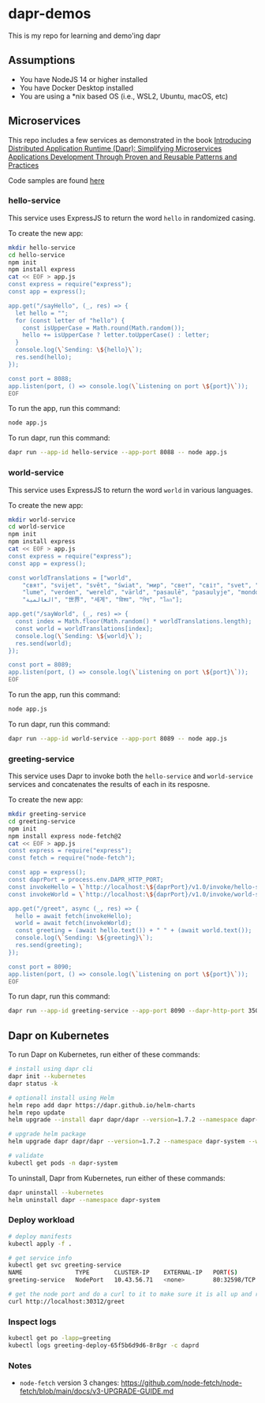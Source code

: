 # dapr-demos

This is my repo for learning and demo'ing dapr

## Assumptions

- You have NodeJS 14 or higher installed
- You have Docker Desktop installed
- You are using a \*nix based OS (i.e., WSL2, Ubuntu, macOS, etc)

## Microservices

This repo includes a few services as demonstrated in the book [Introducing Distributed Application Runtime (Dapr): Simplifying Microservices Applications Development Through Proven and Reusable Patterns and Practices](https://www.amazon.com/Introducing-Distributed-Application-Runtime-Dapr/dp/1484269977)

Code samples are found [here](https://github.com/Apress/introducing-dapr)

### hello-service

This service uses ExpressJS to return the word `hello` in randomized casing.

To create the new app:

```bash
mkdir hello-service
cd hello-service
npm init
npm install express
cat << EOF > app.js
const express = require("express");
const app = express();

app.get("/sayHello", (_, res) => {
  let hello = "";
  for (const letter of "hello") {
    const isUpperCase = Math.round(Math.random());
    hello += isUpperCase ? letter.toUpperCase() : letter;
  }
  console.log(\`Sending: \${hello}\`);
  res.send(hello);
});

const port = 8088;
app.listen(port, () => console.log(\`Listening on port \${port}\`));
EOF
```

To run the app, run this command:

```bash
node app.js
```

To run dapr, run this command:

```bash
dapr run --app-id hello-service --app-port 8088 -- node app.js
```

### world-service

This service uses ExpressJS to return the word `world` in various languages.

To create the new app:

```bash
mkdir world-service
cd world-service
npm init
npm install express
cat << EOF > app.js
const express = require("express");
const app = express();

const worldTranslations = ["world",
    "свят", "svijet", "svět", "świat", "мир", "свет", "світ", "svet", "svetu",
    "lume", "verden", "wereld", "värld", "pasaulē", "pasaulyje", "mondo", "monde", "mundo",
    "العالمية", "世界", "세계", "विश्व", "বিশ্ব", "โลก"];

app.get("/sayWorld", (_, res) => {
  const index = Math.floor(Math.random() * worldTranslations.length);
  const world = worldTranslations[index];
  console.log(\`Sending: \${world}\`);
  res.send(world);
});

const port = 8089;
app.listen(port, () => console.log(\`Listening on port \${port}\`));
EOF
```

To run the app, run this command:

```bash
node app.js
```

To run dapr, run this command:

```bash
dapr run --app-id world-service --app-port 8089 -- node app.js
```

### greeting-service

This service uses Dapr to invoke both the `hello-service` and `world-service` services and concatenates the results of each in its resposne.

To create the new app:

```bash
mkdir greeting-service
cd greeting-service
npm init
npm install express node-fetch@2
cat << EOF > app.js
const express = require("express");
const fetch = require("node-fetch");

const app = express();
const daprPort = process.env.DAPR_HTTP_PORT;
const invokeHello = \`http://localhost:\${daprPort}/v1.0/invoke/hello-service/method/sayHello\`;
const invokeWorld = \`http://localhost:\${daprPort}/v1.0/invoke/world-service/method/sayWorld\`;

app.get("/greet", async (_, res) => {
  hello = await fetch(invokeHello);
  world = await fetch(invokeWorld);
  const greeting = (await hello.text()) + " " + (await world.text());
  console.log(\`Sending: \${greeting}\`);
  res.send(greeting);
});

const port = 8090;
app.listen(port, () => console.log(\`Listening on port \${port}\`));
EOF
```

To run dapr, run this command:

```bash
dapr run --app-id greeting-service --app-port 8090 --dapr-http-port 3500 -- node app.js
```

## Dapr on Kubernetes

To run Dapr on Kubernetes, run either of these commands:

```bash
# install using dapr cli
dapr init --kubernetes
dapr status -k

# optionall install using Helm
helm repo add dapr https://dapr.github.io/helm-charts
helm repo update
helm upgrade --install dapr dapr/dapr --version=1.7.2 --namespace dapr-system --create-namespace --set global.ha.enabled=true --wait

# upgrade helm package
helm upgrade dapr dapr/dapr --version=1.7.2 --namespace dapr-system --wait

# validate
kubectl get pods -n dapr-system
```

To uninstall, Dapr from Kubernetes, run either of these commands:

```bash
dapr uninstall --kubernetes
helm uninstall dapr --namespace dapr-system
```

### Deploy workload

```bash
# deploy manifests
kubectl apply -f .

# get service info
kubectl get svc greeting-service
NAME               TYPE       CLUSTER-IP    EXTERNAL-IP   PORT(S)        AGE
greeting-service   NodePort   10.43.56.71   <none>        80:32598/TCP   20s

# get the node port and do a curl to it to make sure it is all up and running
curl http://localhost:30312/greet
```

### Inspect logs

```bash
kubectl get po -lapp=greeting
kubectl logs greeting-deploy-65f5b6d9d6-8r8gr -c daprd
```

### Notes

- `node-fetch` version 3 changes: https://github.com/node-fetch/node-fetch/blob/main/docs/v3-UPGRADE-GUIDE.md
